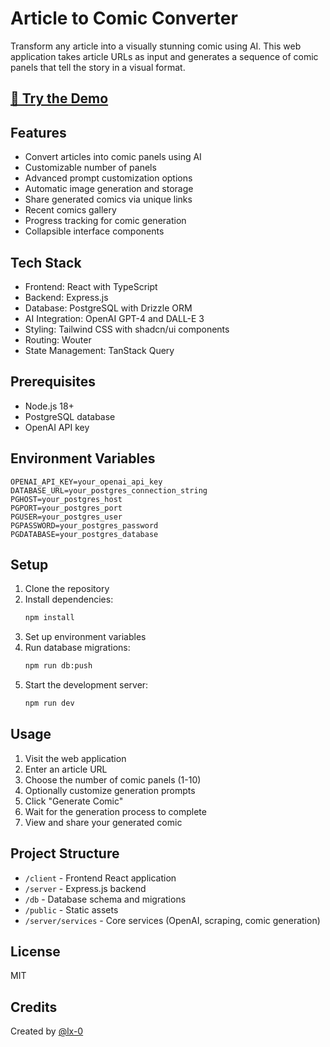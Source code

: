 # Article to Comic Converter

Transform any article into a visually stunning comic using AI. This web application takes article URLs as input and generates a sequence of comic panels that tell the story in a visual format.

## [🔗 Try the Demo](https://comic-converter.replit.app)

## Features

- Convert articles into comic panels using AI
- Customizable number of panels
- Advanced prompt customization options
- Automatic image generation and storage
- Share generated comics via unique links
- Recent comics gallery
- Progress tracking for comic generation
- Collapsible interface components

## Tech Stack

- Frontend: React with TypeScript
- Backend: Express.js
- Database: PostgreSQL with Drizzle ORM
- AI Integration: OpenAI GPT-4 and DALL-E 3
- Styling: Tailwind CSS with shadcn/ui components
- Routing: Wouter
- State Management: TanStack Query

## Prerequisites

- Node.js 18+
- PostgreSQL database
- OpenAI API key

## Environment Variables

```env
OPENAI_API_KEY=your_openai_api_key
DATABASE_URL=your_postgres_connection_string
PGHOST=your_postgres_host
PGPORT=your_postgres_port
PGUSER=your_postgres_user
PGPASSWORD=your_postgres_password
PGDATABASE=your_postgres_database
```

## Setup

1. Clone the repository
2. Install dependencies:
   ```bash
   npm install
   ```
3. Set up environment variables
4. Run database migrations:
   ```bash
   npm run db:push
   ```
5. Start the development server:
   ```bash
   npm run dev
   ```

## Usage

1. Visit the web application
2. Enter an article URL
3. Choose the number of comic panels (1-10)
4. Optionally customize generation prompts
5. Click "Generate Comic"
6. Wait for the generation process to complete
7. View and share your generated comic

## Project Structure

- `/client` - Frontend React application
- `/server` - Express.js backend
- `/db` - Database schema and migrations
- `/public` - Static assets
- `/server/services` - Core services (OpenAI, scraping, comic generation)

## License

MIT

## Credits

Created by [@lx-0](https://github.com/lx-0)

